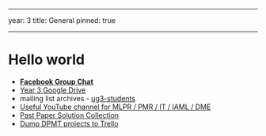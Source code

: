 
---
year: 3
title: General
pinned: true

---
# Hello world
- **[Facebook Group Chat](https://m.me/join/AbYnOGX74CmlbzQ2)**
- [Year 3 Google Drive](/drive?next=0B2AAOQQZ_8BxODhFamlyZzhTV00)
- mailing list archives - [ug3-students](https://lists.inf.ed.ac.uk/mailman/private/ug3-students/)
- [Useful YouTube channel for MLPR / PMR / IT / IAML / DME](http://www.youtube.com/user/mathematicalmonk)
- [Past Paper Solution Collection](https://drive.google.com/drive/folders/0B2H3tpKy7YooZTVTWDJ2MmdhckU?usp=sharing)
- [Dump DPMT projects to Trello](https://github.com/Visgean/dpmt2trello/)
